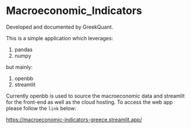 # Macroeconomic_Indicators

Developed and documented by GreekQuant.

This is a simple application which leverages:
1. pandas
2. numpy

but mainly:
1. openbb
2. streamlit

Currently openbb is used to source the macroeconomic data and streamlit for the front-end as well as the cloud hosting. To access the web app please follow the `link` below:

https://macroeconomic-indicators-greece.streamlit.app/
